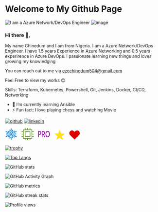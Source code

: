 # Welcome to My Github Page
![I am a Azure Network/DevOps Engineer](https://thumbs.dreamstime.com/z/devops-icon-set-dev-ops-web-header-banner-w-154166806.jpg)
![image](https://user-images.githubusercontent.com/102483586/191707640-e28558d3-5bdd-447b-862b-79f0ecb1574a.png)


### Hi there 👋, 

My name Chinedum and I am from Nigeria. I am a Azure Network/DevOps Engineer. I have 1.5 years Experience in Azure Networking and 0.5 years experirence in Azure DevOps. I passionate learning new things and loves growing my knowledging

You can reach out to me via ezechinedum504@gmail.com

Feel Free to view my works :blush:

Skills: Terraform, Kubernetes, Powershell, Git, Jenkins, Docker, CI/CD, Networking

- 🌱 I’m currently learning Ansible 
- ⚡ Fun fact: I love playing chess and watching Movie 


[<img src='https://cdn.jsdelivr.net/npm/simple-icons@3.0.1/icons/github.svg' alt='github' height='40'>](https://github.com/EzeChinedumUchenna)  [<img src='https://cdn.jsdelivr.net/npm/simple-icons@3.0.1/icons/linkedin.svg' alt='linkedin' height='40'>](https://www.linkedin.com/in/https://www.linkedin.com/in/eze-chinedum-01b064147//)  

<a href='https://archiveprogram.github.com/'><img src='https://raw.githubusercontent.com/acervenky/animated-github-badges/master/assets/acbadge.gif' width='40' height='40'></a> <a href='https://docs.github.com/en/developers'><img src='https://raw.githubusercontent.com/acervenky/animated-github-badges/master/assets/devbadge.gif' width='40' height='40'></a> <a href='https://github.com/pricing'><img src='https://raw.githubusercontent.com/acervenky/animated-github-badges/master/assets/pro.gif' width='40' height='40'></a> <a href='https://stars.github.com/'><img src='https://raw.githubusercontent.com/acervenky/animated-github-badges/master/assets/starbadge.gif' width='35' height='35'></a> <a href='https://docs.github.com/en/github/supporting-the-open-source-community-with-github-sponsors'><img src='https://raw.githubusercontent.com/acervenky/animated-github-badges/master/assets/sponsorbadge.gif' width='35' height='35'></a> 

[![trophy](https://github-profile-trophy.vercel.app/?username=EzeChinedumUchenna)](https://github.com/ryo-ma/github-profile-trophy)

[![Top Langs](https://github-readme-stats.vercel.app/api/top-langs/?username=EzeChinedumUchenna)](https://github.com/anuraghazra/github-readme-stats)

![GitHub stats](https://github-readme-stats.vercel.app/api?username=EzeChinedumUchenna&show_icons=true&count_private=true)  

![GitHub Activity Graph](https://activity-graph.herokuapp.com/graph?username=EzeChinedumUchenna)  

![GitHub metrics](https://metrics.lecoq.io/EzeChinedumUchenna)  

![GitHub streak stats](https://github-readme-streak-stats.herokuapp.com/?user=EzeChinedumUchenna)  

![Profile views](https://gpvc.arturio.dev/EzeChinedumUchenna)  
